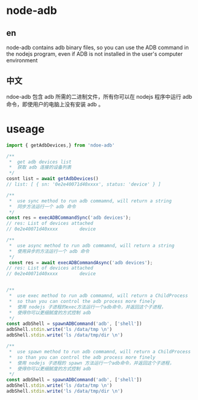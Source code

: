 # node-adb

## en

node-adb contains adb binary files, so you can use the ADB command in the nodejs program, even if ADB is not installed in the user's computer environment

## 中文

ndoe-adb 包含 adb 所需的二进制文件，所有你可以在 nodejs 程序中运行 adb 命令，即使用户的电脑上没有安装 adb 。

# useage

```ts
import { getAdbDevices,} from 'ndoe-adb'

/**
 *  get adb devices list
 *  获取 adb 连接的设备列表
 */
cosnt list = await getAdbDevices()
// list: [ { sn: '0e2e40071d40xxxx', status: 'device' } ]

/**
 *  use sync method to run adb commamnd, will return a string
 *  同步方法运行一个 adb 命令
 */
const res = execADBCommandSync('adb devices');
// res: List of devices attached
// 0e2e40071d40xxxx        device

/**
 *  use async method to run adb commamnd, will return a string
 *  使用异步的方法运行一个 adb 命令
 */
 const res = await execADBCommandAsync('adb devices');
// res: List of devices attached
// 0e2e40071d40xxxx        device


/**
 *  use exec method to run adb commamnd, will return a ChildProcess
 *  so than you can control the adb process more finely
 *  使用 nodejs 子进程的exec方法运行一个adb命令，并返回这个子进程，
 *  使得你可以更细腻度的方式控制 adb
 */
const adbShell = spawnADBCommand('adb', ['shell'])
adbShell.stdin.write('ls /data/tmp \n')
adbShell.stdin.write('ls /data/tmp/dir \n')

/**
 *  use spawn method to run adb commamnd, will return a ChildProcess
 *  so than you can control the adb process more finely
 *  使用 nodejs 子进程的 spawn 方法运行一个adb命令，并返回这个子进程，
 *  使得你可以更细腻度的方式控制 adb
 */
const adbShell = spawnADBCommand('adb', ['shell'])
adbShell.stdin.write('ls /data/tmp \n')
adbShell.stdin.write('ls /data/tmp/dir \n')
```

